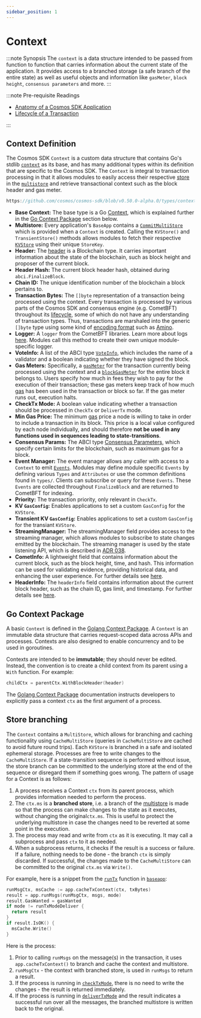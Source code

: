 ```yaml
---
sidebar_position: 1
---
```


# Context

:::note Synopsis
The `context` is a data structure intended to be passed from function to function that carries information about the current state of the application. It provides access to a branched storage (a safe branch of the entire state) as well as useful objects and information like `gasMeter`, `block height`, `consensus parameters` and more.
:::

:::note Pre-requisite Readings

* [Anatomy of a Cosmos SDK Application](../beginner/00-app-anatomy.md)
* [Lifecycle of a Transaction](../beginner/01-tx-lifecycle.md)

:::

## Context Definition

The Cosmos SDK `Context` is a custom data structure that contains Go's stdlib [`context`](https://pkg.go.dev/context) as its base, and has many additional types within its definition that are specific to the Cosmos SDK. The `Context` is integral to transaction processing in that it allows modules to easily access their respective [store](./04-store.md#base-layer-kvstores) in the [`multistore`](./04-store.md#multistore) and retrieve transactional context such as the block header and gas meter.

```go reference
https://github.com/cosmos/cosmos-sdk/blob/v0.50.0-alpha.0/types/context.go#L41-L67
```

* **Base Context:** The base type is a Go [Context](https://pkg.go.dev/context), which is explained further in the [Go Context Package](#go-context-package) section below.
* **Multistore:** Every application's `BaseApp` contains a [`CommitMultiStore`](./04-store.md#multistore) which is provided when a `Context` is created. Calling the `KVStore()` and `TransientStore()` methods allows modules to fetch their respective [`KVStore`](./04-store.md#base-layer-kvstores) using their unique `StoreKey`.
* **Header:** The [header](https://docs.cometbft.com/v0.37/spec/core/data_structures#header) is a Blockchain type. It carries important information about the state of the blockchain, such as block height and proposer of the current block.
* **Header Hash:** The current block header hash, obtained during `abci.FinalizeBlock`.
* **Chain ID:** The unique identification number of the blockchain a block pertains to.
* **Transaction Bytes:** The `[]byte` representation of a transaction being processed using the context. Every transaction is processed by various parts of the Cosmos SDK and consensus engine (e.g. CometBFT) throughout its [lifecycle](../beginner/01-tx-lifecycle.md), some of which do not have any understanding of transaction types. Thus, transactions are marshaled into the generic `[]byte` type using some kind of [encoding format](https://docs.cosmos.network/main/learn/advanced/encoding) such as [Amino](https://docs.cosmos.network/main/learn/advanced/encoding).
* **Logger:** A `logger` from the CometBFT libraries. Learn more about logs [here](https://docs.cometbft.com/v0.37/core/configuration). Modules call this method to create their own unique module-specific logger.
* **VoteInfo:** A list of the ABCI type [`VoteInfo`](https://docs.cometbft.com/v0.38/spec/abci/abci++_methods#voteinfo), which includes the name of a validator and a boolean indicating whether they have signed the block.
* **Gas Meters:** Specifically, a [`gasMeter`](../beginner/04-gas-fees.md#main-gas-meter) for the transaction currently being processed using the context and a [`blockGasMeter`](../beginner/04-gas-fees.md#block-gas-meter) for the entire block it belongs to. Users specify how much in fees they wish to pay for the execution of their transaction; these gas meters keep track of how much [gas](../beginner/04-gas-fees.md) has been used in the transaction or block so far. If the gas meter runs out, execution halts.
* **CheckTx Mode:** A boolean value indicating whether a transaction should be processed in `CheckTx` or `DeliverTx` mode.
* **Min Gas Price:** The minimum [gas](../beginner/04-gas-fees.md) price a node is willing to take in order to include a transaction in its block. This price is a local value configured by each node individually, and should therefore **not be used in any functions used in sequences leading to state-transitions**.
* **Consensus Params:** The ABCI type [Consensus Parameters](https://docs.cometbft.com/v0.38/spec/abci/abci++_methods#consensusparams), which specify certain limits for the blockchain, such as maximum gas for a block.
* **Event Manager:** The event manager allows any caller with access to a `Context` to emit [`Events`](./08-events.md). Modules may define module specific
  `Events` by defining various `Types` and `Attributes` or use the common definitions found in `types/`. Clients can subscribe or query for these `Events`. These `Events` are collected throughout `FinalizeBlock` and are returned to CometBFT for indexing.
* **Priority:** The transaction priority, only relevant in `CheckTx`.
* **KV `GasConfig`:** Enables applications to set a custom `GasConfig` for the `KVStore`.
* **Transient KV `GasConfig`:** Enables applications to set a custom `GasConfig` for the transiant `KVStore`.
* **StreamingManager:** The streamingManager field provides access to the streaming manager, which allows modules to subscribe to state changes emitted by the blockchain. The streaming manager is used by the state listening API, which is described in [ADR 038](https://docs.cosmos.network/main/architecture/adr-038-state-listening).
* **CometInfo:** A lightweight field that contains information about the current block, such as the block height, time, and hash. This information can be used for validating evidence, providing historical data, and enhancing the user experience. For further details see [here](https://github.com/cosmos/cosmos-sdk/blob/main/core/comet/service.go#L14).
* **HeaderInfo:** The `headerInfo` field contains information about the current block header, such as the chain ID, gas limit, and timestamp. For further details see [here](https://github.com/cosmos/cosmos-sdk/blob/main/core/header/service.go#L14).

## Go Context Package

A basic `Context` is defined in the [Golang Context Package](https://pkg.go.dev/context). A `Context`
is an immutable data structure that carries request-scoped data across APIs and processes. Contexts
are also designed to enable concurrency and to be used in goroutines.

Contexts are intended to be **immutable**; they should never be edited. Instead, the convention is
to create a child context from its parent using a `With` function. For example:

```go
childCtx = parentCtx.WithBlockHeader(header)
```

The [Golang Context Package](https://pkg.go.dev/context) documentation instructs developers to
explicitly pass a context `ctx` as the first argument of a process.

## Store branching

The `Context` contains a `MultiStore`, which allows for branching and caching functionality using `CacheMultiStore`
(queries in `CacheMultiStore` are cached to avoid future round trips).
Each `KVStore` is branched in a safe and isolated ephemeral storage. Processes are free to write changes to
the `CacheMultiStore`. If a state-transition sequence is performed without issue, the store branch can
be committed to the underlying store at the end of the sequence or disregard them if something
goes wrong. The pattern of usage for a Context is as follows:

1. A process receives a Context `ctx` from its parent process, which provides information needed to
   perform the process.
2. The `ctx.ms` is a **branched store**, i.e. a branch of the [multistore](./04-store.md#multistore) is made so that the process can make changes to the state as it executes, without changing the original`ctx.ms`. This is useful to protect the underlying multistore in case the changes need to be reverted at some point in the execution.
3. The process may read and write from `ctx` as it is executing. It may call a subprocess and pass
   `ctx` to it as needed.
4. When a subprocess returns, it checks if the result is a success or failure. If a failure, nothing
   needs to be done - the branch `ctx` is simply discarded. If successful, the changes made to
   the `CacheMultiStore` can be committed to the original `ctx.ms` via `Write()`.

For example, here is a snippet from the [`runTx`](./00-baseapp.md#runtx-antehandler-runmsgs-posthandler) function in [`baseapp`](./00-baseapp.md):

```go
runMsgCtx, msCache := app.cacheTxContext(ctx, txBytes)
result = app.runMsgs(runMsgCtx, msgs, mode)
result.GasWanted = gasWanted
if mode != runTxModeDeliver {
  return result
}
if result.IsOK() {
  msCache.Write()
}
```

Here is the process:

1. Prior to calling `runMsgs` on the message(s) in the transaction, it uses `app.cacheTxContext()`
   to branch and cache the context and multistore.
2. `runMsgCtx` - the context with branched store, is used in `runMsgs` to return a result.
3. If the process is running in [`checkTxMode`](./00-baseapp.md#checktx), there is no need to write the
   changes - the result is returned immediately.
4. If the process is running in [`deliverTxMode`](./00-baseapp.md#delivertx) and the result indicates
   a successful run over all the messages, the branched multistore is written back to the original.

